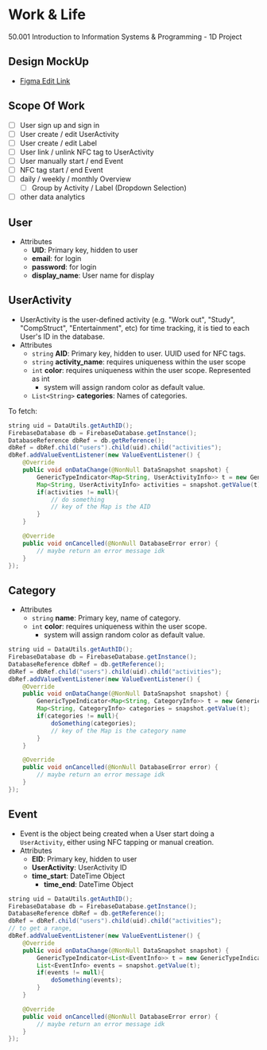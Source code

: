 # Work & Life
50.001 Introduction to Information Systems &amp; Programming - 1D Project

## Design MockUp

- [Figma Edit Link](https://www.figma.com/file/q8oGLAocaAazg4XulfOtYF/50001-SnapTrack?node-id=0%3A1)

## Scope Of Work

- [ ] User sign up and sign in
- [ ] User create / edit UserActivity
- [ ] User create / edit Label
- [ ] User link / unlink NFC tag to UserActivity
- [ ] User manually start / end Event
- [ ] NFC tag start / end Event
- [ ] daily / weekly / monthly Overview
    - [ ] Group by Activity / Label (Dropdown Selection)
- [ ] other data analytics

## User

- Attributes
    - **UID**: Primary key, hidden to user
    - **email**: for login
    - **password**: for login
    - **display_name**: User name for display


## UserActivity

- UserActivity is the user-defined activity (e.g. "Work out", "Study", "CompStruct", "Entertainment", etc) for time tracking, it is tied to each User's ID in the database.
- Attributes
    - `string` **AID**: Primary key, hidden to user. UUID used for NFC tags.
    - `string` **activity_name**: requires uniqueness within the user scope
    - `int` **color**: requires uniqueness within the user scope. Represented as int
        - system will assign random color as default value.
    - `List<String>` **categories**: Names of categories.

To fetch:

```java
string uid = DataUtils.getAuthID();
FirebaseDatabase db = FirebaseDatabase.getInstance();
DatabaseReference dbRef = db.getReference();
dbRef = dbRef.child("users").child(uid).child("activities");
dbRef.addValueEventListener(new ValueEventListener() {
    @Override
    public void onDataChange(@NonNull DataSnapshot snapshot) {
        GenericTypeIndicator<Map<String, UserActivityInfo>> t = new GenericTypeIndicator<Map<String, UserActivityInfo>>() {};
        Map<String, UserActivityInfo> activities = snapshot.getValue(t);
        if(activities != null){
            // do something
            // key of the Map is the AID
        }
    }

    @Override
    public void onCancelled(@NonNull DatabaseError error) {
        // maybe return an error message idk
    }
});
```

## Category

- Attributes
    - `string` **name**: Primary key, name of category.
    - `int` **color**: requires uniqueness within the user scope.
        - system will assign random color as default value.

```java
string uid = DataUtils.getAuthID();
FirebaseDatabase db = FirebaseDatabase.getInstance();
DatabaseReference dbRef = db.getReference();
dbRef = dbRef.child("users").child(uid).child("activities");
dbRef.addValueEventListener(new ValueEventListener() {
    @Override
    public void onDataChange(@NonNull DataSnapshot snapshot) {
        GenericTypeIndicator<Map<String, CategoryInfo>> t = new GenericTypeIndicator<Map<String, CategoryInfo>>() {};
        Map<String, CategoryInfo> categories = snapshot.getValue(t);
        if(categories != null){
            doSomething(categories);
            // key of the Map is the category name
        }
    }

    @Override
    public void onCancelled(@NonNull DatabaseError error) {
        // maybe return an error message idk
    }
});
```

## Event

- Event is the object being created when a User start doing a `UserActivity`, either using NFC tapping or manual creation.
- Attributes
    - **EID**: Primary key, hidden to user
    - **UserActivity**: UserActivity ID
    - **time_start**: DateTime Object
      - **time_end**: DateTime Object

```java
string uid = DataUtils.getAuthID();
FirebaseDatabase db = FirebaseDatabase.getInstance();
DatabaseReference dbRef = db.getReference();
dbRef = dbRef.child("users").child(uid).child("activities");
// to get a range,
dbRef.addValueEventListener(new ValueEventListener() {
    @Override
    public void onDataChange(@NonNull DataSnapshot snapshot) {
        GenericTypeIndicator<List<EventInfo>> t = new GenericTypeIndicator<List<EventInfo>>() {};
        List<EventInfo> events = snapshot.getValue(t);
        if(events != null){
            doSomething(events);
        }
    }

    @Override
    public void onCancelled(@NonNull DatabaseError error) {
        // maybe return an error message idk
    }
});
```
